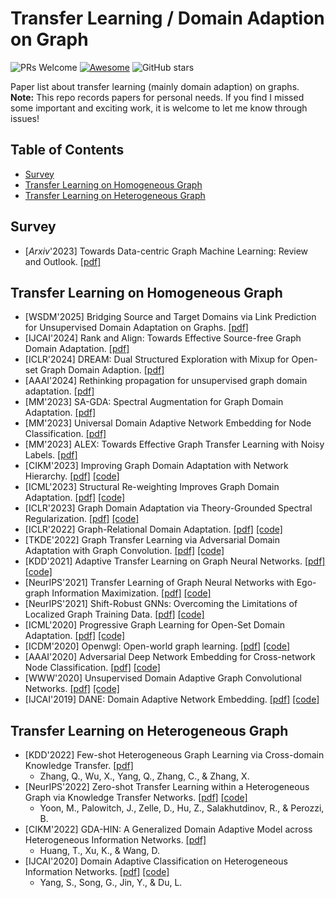 # Transfer Learning / Domain Adaption on Graph
![PRs Welcome](https://img.shields.io/badge/PRs-Welcome-green) [![Awesome](https://awesome.re/badge.svg)](https://awesome.re) ![GitHub stars](https://img.shields.io/github/stars/wzongyu/awesome-transfer-learning-graph)  

Paper list about transfer learning (mainly domain adaption) on graphs.  
**Note:** This repo records papers for personal needs. If you find I missed some important and exciting work, it is welcome to let me know through issues! 

## Table of Contents 
- [Survey](#survey)
- [Transfer Learning on Homogeneous Graph](#transfer-Learning-on-homogeneous-graph)
- [Transfer Learning on Heterogeneous Graph](#transfer-Learning-on-heterogeneous-graph)

## Survey
- [*Arxiv*'2023] Towards Data-centric Graph Machine Learning: Review and Outlook. [[pdf]](https://arxiv.org/pdf/2309.10979.pdf)

## Transfer Learning on Homogeneous Graph
- [WSDM'2025] Bridging Source and Target Domains via Link Prediction for Unsupervised Domain Adaptation on Graphs. [[pdf]](https://dl.acm.org/doi/pdf/10.1145/3701551.3703519)
- [IJCAI'2024] Rank and Align: Towards Effective Source-free Graph Domain Adaptation. [[pdf]](https://arxiv.org/pdf/2408.12185)
- [ICLR'2024] DREAM: Dual Structured Exploration with Mixup for Open-set Graph Domain Adaption. [[pdf]](https://openreview.net/pdf?id=4olqbTBt1Y)
- [AAAI'2024] Rethinking propagation for unsupervised graph domain adaptation. [[pdf]](https://arxiv.org/pdf/2402.05660)
- [MM'2023] SA-GDA: Spectral Augmentation for Graph Domain Adaptation. [[pdf]](https://dl.acm.org/doi/pdf/10.1145/3581783.3612264)
- [MM'2023] Universal Domain Adaptive Network Embedding for Node Classification. [[pdf]](https://dl.acm.org/doi/abs/10.1145/3581783.3613811)
- [MM'2023] ALEX: Towards Effective Graph Transfer Learning with Noisy Labels. [[pdf]](https://dl.acm.org/doi/pdf/10.1145/3581783.3612026)
- [CIKM'2023] Improving Graph Domain Adaptation with Network Hierarchy. [[pdf]](https://dl.acm.org/doi/pdf/10.1145/3583780.3614928) [[code]](https://github.com/Skyorca/JHGDA)
- [ICML'2023] Structural Re-weighting Improves Graph Domain Adaptation. [[pdf]](https://arxiv.org/pdf/2306.03221.pdf) [[code]](https://github.com/Graph-COM/StruRW)
- [ICLR'2023] Graph Domain Adaptation via Theory-Grounded Spectral Regularization. [[pdf]](https://openreview.net/pdf?id=OysfLgrk8mk) [[code]](https://github.com/Shen-Lab/GDA-SpecReg)
- [ICLR'2022] Graph-Relational Domain Adaptation. [[pdf]](https://arxiv.org/pdf/2202.03628.pdf) [[code]](https://github.com/Wang-ML-Lab/GRDA)
- [TKDE'2022] Graph Transfer Learning via Adversarial Domain Adaptation with Graph Convolution. [[pdf]](https://arxiv.org/abs/1909.01541) [[code]](https://github.com/daiquanyu/AdaGCN_TKDE)
- [KDD'2021] Adaptive Transfer Learning on Graph Neural Networks. [[pdf]](https://arxiv.org/pdf/2107.08765.pdf) [[code]](https://github.com/Sean-Huang65/AUX-TS)
- [NeurIPS'2021] Transfer Learning of Graph Neural Networks with Ego-graph Information Maximization. [[pdf]](https://proceedings.neurips.cc/paper_files/paper/2021/file/0dd6049f5fa537d41753be6d37859430-Paper.pdf) [[code]](https://github.com/GentleZhu/EGI)
- [NeurIPS'2021] Shift-Robust GNNs: Overcoming the Limitations of Localized Graph Training Data. [[pdf]](https://arxiv.org/pdf/2108.01099.pdf) [[code]](https://github.com/GentleZhu/Shift-Robust-GNNs)
- [ICML'2020] Progressive Graph Learning for Open-Set Domain Adaptation. [[pdf]](https://arxiv.org/pdf/2006.12087.pdf) [[code]](https://github.com/Luoyadan/SF-PGL)
- [ICDM'2020] Openwgl: Open-world graph learning. [[pdf]](https://shiruipan.github.io/publication/icdm-20-wu/icdm-20-wu.pdf) [[code]](https://github.com/GRAND-Lab/OpenWGL)
- [AAAI'2020] Adversarial Deep Network Embedding for Cross-network Node Classification. [[pdf]](https://arxiv.org/pdf/2002.07366.pdf) [[code]](https://github.com/shenxiaocam/ACDNE)
- [WWW'2020] Unsupervised Domain Adaptive Graph Convolutional Networks. [[pdf]](https://shiruipan.github.io/publication/www-2020-wu/www-2020-wu.pdf) [[code]](https://github.com/GRAND-Lab/UDAGCN)
- [IJCAI'2019] DANE: Domain Adaptive Network Embedding. [[pdf]](https://arxiv.org/pdf/1906.00684) [[code]](https://github.com/Jerry2398/DANE-Simple-implementation)

## Transfer Learning on Heterogeneous Graph
- [KDD'2022] Few-shot Heterogeneous Graph Learning via Cross-domain Knowledge Transfer. [[pdf]](https://dl.acm.org/doi/abs/10.1145/3534678.3539431)
  - Zhang, Q., Wu, X., Yang, Q., Zhang, C., & Zhang, X.
- [NeurIPS'2022] Zero-shot Transfer Learning within a Heterogeneous Graph via Knowledge Transfer Networks. [[pdf]](https://arxiv.org/pdf/2203.02018.pdf) [[code]](https://github.com/minjiyoon/KTN)
  - Yoon, M., Palowitch, J., Zelle, D., Hu, Z., Salakhutdinov, R., & Perozzi, B. 
- [CIKM'2022] GDA-HIN: A Generalized Domain Adaptive Model across Heterogeneous Information Networks. [[pdf]](https://arxiv.org/pdf/2012.05688.pdf)
  - Huang, T., Xu, K., & Wang, D.
- [IJCAI'2020] Domain Adaptive Classification on Heterogeneous Information Networks. [[pdf]](https://www.ijcai.org/proceedings/2020/0196.pdf) [[code]](https://github.com/PKUterran/MuSDAC)
  - Yang, S., Song, G., Jin, Y., & Du, L.







